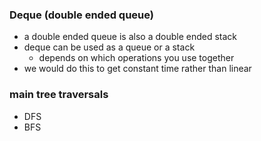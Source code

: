 ### Deque (double ended queue)
- a double ended queue is also a double ended stack
- deque can be used as a queue or a stack
	- depends on which operations you use together 
- we would do this to get constant time rather than linear 

### main tree traversals
- DFS
- BFS 
